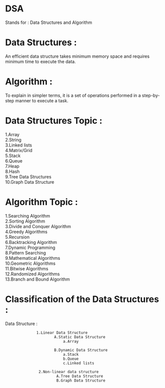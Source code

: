 # DSA<br>
Stands for : Data Structures and Algorithm <br>

# Data Structures :<br>
An efficient data structure takes minimum memory space and requires minimum time to execute the data.<br>

# Algorithm : <br>
To explain in simpler terms, it is a set of operations performed in a step-by-step manner to execute a task.<br>

# Data Structures Topic :<br> 
  1.Array<br>
  2.String<br>
  3.Linked lists<br>
  4.Matrix/Grid<br>
  5.Stack<br>
  6.Queue<br>
  7.Heap<br>
  8.Hash<br>
  9.Tree Data Structures<br>
  10.Graph Data Structure<br>

# Algorithm Topic :<br>
  1.Searching Algorithm<br>
  2.Sorting Algorithm<br>
  3.Divide and Conquer Algorithm<br>
  4.Greedy Algorithms<br>
  5.Recursion<br>
  6.Backtracking Algorithm<br>
  7.Dynamic Programming<br>
  8.Pattern Searching<br>
  9.Mathematical Algorithms<br>
  10.Geometric Algorithms<br>
  11.Bitwise Algorithms<br>
  12.Randomized Algorithms<br>
  13.Branch and Bound Algorithm<br>



# Classification of the Data Structures :<br>

  Data Structure :<br>
  
                  1.Linear Data Structure
                          A.Static Data Structure
                              a.Array 
                              
                          B.Dynamic Data Structure
                              a.Stack
                              b.Queue
                              c.Linked lists
    
                   2.Non-linear data structure
                           A.Tree Data Structure
                           B.Graph Data Structure

